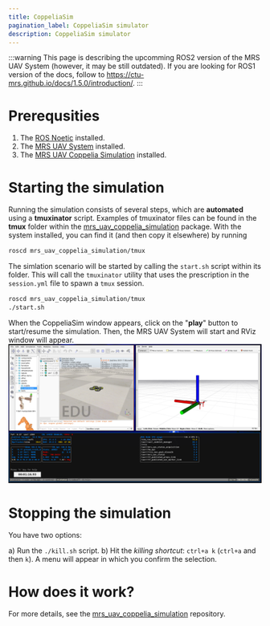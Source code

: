 ```yaml
---
title: CoppeliaSim
pagination_label: CoppeliaSim simulator
description: CoppeliaSim simulator
---
```


:::warning
This page is describing the upcomming ROS2 version of the MRS UAV System (however, it may be still outdated). If you are looking for ROS1 version of the docs, follow to https://ctu-mrs.github.io/docs/1.5.0/introduction/.
:::

# Prerequsities

1. The [ROS Noetic](http://wiki.ros.org/noetic/Installation/Ubuntu) installed.
2. The [MRS UAV System](https://github.com/ctu-mrs/mrs_uav_system) installed.
3. The [MRS UAV Coppelia Simulation](https://github.com/ctu-mrs/mrs_uav_coppelia_simulation) installed.

# Starting the simulation

Running the simulation consists of several steps, which are **automated** using a **tmuxinator** script.
Examples of tmuxinator files can be found in the **tmux** folder within the [mrs_uav_coppelia_simulation](https://github.com/ctu-mrs/mrs_uav_coppelia_simulation) package.
With the system installed, you can find it (and then copy it elsewhere) by running
```bash
roscd mrs_uav_coppelia_simulation/tmux
```

The simlation scenario will be started by calling the `start.sh` script within its folder.
This will call the `tmuxinator` utility that uses the prescription in the `session.yml` file to spawn a `tmux` session.
```bash
roscd mrs_uav_coppelia_simulation/tmux
./start.sh
```

When the CoppeliaSim window appears, click on the "**play**" button to start/resume the simulation.
Then, the MRS UAV System will start and RViz window will appear.
![](fig/coppelia_windows.png)

# Stopping the simulation

You have two options:

a) Run the `./kill.sh` script.
b) Hit the _killing shortcut_: `ctrl+a k` (`ctrl+a` and then `k`). A menu will appear in which you confirm the selection.

# How does it work?

For more details, see the [mrs_uav_coppelia_simulation](https://github.com/ctu-mrs/mrs_uav_coppelia_simulation) repository.
